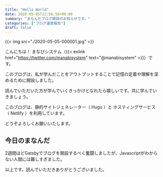 ```yaml
---
title: "Hello World"
date: 2020-05-05T22:56:58+09:00
summary: "まなんだブログ開設のお知らせです。"
categories: ["ブログ運営報告"]
draft: false
---
```


{{< img src="./2020-05-05-000001.jpg" >}}

こんにちは！ まなびシステム（{{< exlink href="https://twitter.com/manabisystem" text="@manabisystem" >}}）です。

このブログは、私が学んだことをアウトプットすることで記憶の定着や理解を深めるために開設しました。

読んでいただいた方が学んでいくきっかけとなれたら嬉しいです。共に学んでいきましょう。

このブログは、静的サイトジェネレーター（ Hugo ）と ホスティングサービス（ Netlify ）を利用しています。

どうぞよろしくお願いいたします。

## 今日のまなんだ

2週間ほどGatsbyでブログを開設するべく奮闘しましたが、Javascriptがわからない人間には難しすぎました。

以上です。読んでいただきありがとうございました。
